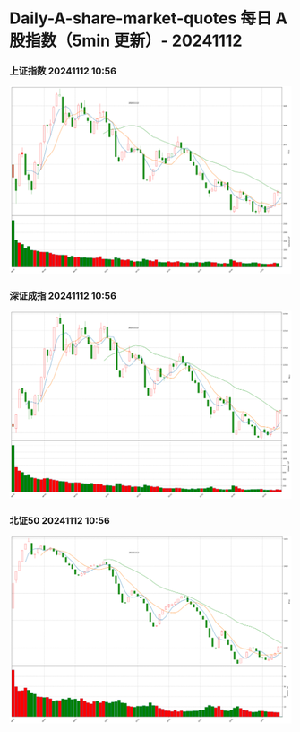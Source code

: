 
# Daily-A-share-market-quotes 每日 A 股指数（5min 更新）- 20241112

### 上证指数 20241112 10:56
![](./fig/2024/11/20241112-sh000001.png)

### 深证成指 20241112 10:56
![](./fig/2024/11/20241112-sz399001.png)

### 北证50 20241112 10:56
![](./fig/2024/11/20241112-bj899050.png)
